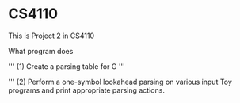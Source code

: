# CS4110

This is Project 2 in CS4110

What program does

'''
(1) Create a parsing table for G
'''

'''
(2) Perform a one-symbol lookahead parsing on various input Toy programs and print appropriate parsing actions.
